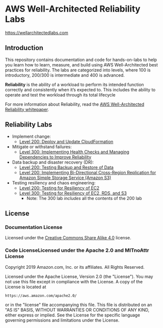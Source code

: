 # AWS Well-Architected Reliability Labs

<https://wellarchitectedlabs.com>

## Introduction

This repository contains documentation and code for hands-on-labs to help you learn how to learn, measure, and build using AWS Well-Architected best practices for reliability. The labs are categorized into levels, where 100 is introductory, 200/300 is intermediate and 400 is advanced.

**Reliability** is the ability of a workload to perform its intended function correctly and consistently when it’s expected to. This includes the ability to operate and test the workload through its total lifecycle

For more information about Reliability, read the
[AWS Well-Architected Reliability whitepaper](https://d1.awsstatic.com/whitepapers/architecture/AWS-Reliability-Pillar.pdf).

## Reliability Labs

* Implement change:
    * [Level 200: Deploy and Update CloudFormation](200_Deploy_and_Update_CloudFormation/README.md)
* Mitigate or withstand failures:
    * [Level 300: Implementing Health Checks and Managing Dependencies to Improve Reliability](300_Health_Checks_and_Dependencies/README.md)
* Data backup and disaster recovery (DR):
    * [Level 200: Testing Backup and Restore of Data](200_Testing_Backup_and_Restore_of_Data/README.md)
    * [Level 200: Implementing Bi-Directional Cross-Region Replication for Amazon Simple Storage Service (Amazon S3)](200_Bidirectional_Replication_for_S3/README.md)
* Testing resiliency and chaos engineering:
    * [Level 200: Testing for Resiliency of EC2](200_Testing_for_Resiliency_of_EC2/README.md)
    * [Level 300: Testing for Resiliency of EC2, RDS, and S3](300_Testing_for_Resiliency_of_EC2_RDS_and_S3/README.md)
        * Note: The 300 lab _includes_ all the contents of the 200 lab

## License

### Documentation License

Licensed under the [Creative Commons Share Alike 4.0](https://creativecommons.org/licenses/by-sa/4.0/) license.

### Code LicenseLicensed under the Apache 2.0 and MITnoAttr License

Copyright 2019 Amazon.com, Inc. or its affiliates. All Rights Reserved.

Licensed under the Apache License, Version 2.0 (the "License"). You may not use this file except in compliance with the License. A copy of the License is located at

    https://aws.amazon.com/apache2.0/

or in the "license" file accompanying this file. This file is distributed on an "AS IS" BASIS, WITHOUT WARRANTIES OR CONDITIONS OF ANY KIND, either express or implied. See the License for the specific language governing permissions and limitations under the License.
